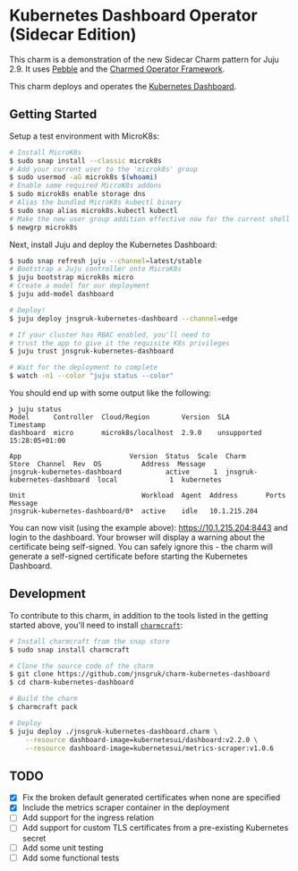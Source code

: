 # Kubernetes Dashboard Operator (Sidecar Edition)

This charm is a demonstration of the new Sidecar Charm pattern for Juju 2.9. It uses [Pebble](https://github.com/canonical/pebble) and the [Charmed Operator Framework](https://juju.is/docs/sdk).

This charm deploys and operates the [Kubernetes Dashboard](https://kubernetes.io/docs/tasks/access-application-cluster/web-ui-dashboard/).

## Getting Started

Setup a test environment with MicroK8s:

```bash
# Install MicroK8s
$ sudo snap install --classic microk8s
# Add your current user to the 'microk8s' group
$ sudo usermod -aG microk8s $(whoami)
# Enable some required MicroK8s addons
$ sudo microk8s enable storage dns
# Alias the bundled MicroK8s kubectl binary
$ sudo snap alias microk8s.kubectl kubectl
# Make the new user group addition effective now for the current shell
$ newgrp microk8s
```

Next, install Juju and deploy the Kubernetes Dashboard:

```bash
$ sudo snap refresh juju --channel=latest/stable
# Bootstrap a Juju controller onto MicroK8s
$ juju bootstrap microk8s micro
# Create a model for our deployment
$ juju add-model dashboard

# Deploy!
$ juju deploy jnsgruk-kubernetes-dashboard --channel=edge

# If your cluster has RBAC enabled, you'll need to
# trust the app to give it the requisite K8s privileges
$ juju trust jnsgruk-kubernetes-dashboard

# Wait for the deployment to complete
$ watch -n1 --color "juju status --color"
```

You should end up with some output like the following:

```
❯ juju status
Model      Controller  Cloud/Region        Version  SLA          Timestamp
dashboard  micro       microk8s/localhost  2.9.0    unsupported  15:28:05+01:00

App                           Version  Status  Scale  Charm                         Store  Channel  Rev  OS          Address  Message
jnsgruk-kubernetes-dashboard           active      1  jnsgruk-kubernetes-dashboard  local             1  kubernetes

Unit                             Workload  Agent  Address       Ports  Message
jnsgruk-kubernetes-dashboard/0*  active    idle   10.1.215.204
```

You can now visit (using the example above): https://10.1.215.204:8443 and login to the dashboard. Your browser will display a warning about the certificate being self-signed. You can safely ignore this - the charm will generate a self-signed certificate before starting the Kubernetes Dashboard.

## Development

To contribute to this charm, in addition to the tools listed in the getting started above, you'll need to install [`charmcraft`](https://github.com/canonical/charmcraft):

```bash
# Install charmcraft from the snap store
$ sudo snap install charmcraft

# Clone the source code of the charm
$ git clone https://github.com/jnsgruk/charm-kubernetes-dashboard
$ cd charm-kubernetes-dashboard

# Build the charm
$ charmcraft pack

# Deploy
$ juju deploy ./jnsgruk-kubernetes-dashboard.charm \
    --resource dashboard-image=kubernetesui/dashboard:v2.2.0 \
    --resource dashboard-image=kubernetesui/metrics-scraper:v1.0.6
```

## TODO

- [x] Fix the broken default generated certificates when none are specified
- [x] Include the metrics scraper container in the deployment
- [ ] Add support for the ingress relation
- [ ] Add support for custom TLS certificates from a pre-existing Kubernetes secret
- [ ] Add some unit testing
- [ ] Add some functional tests
